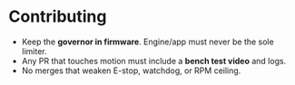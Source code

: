 # Contributing

- Keep the **governor in firmware**. Engine/app must never be the sole limiter.
- Any PR that touches motion must include a **bench test video** and logs.
- No merges that weaken E-stop, watchdog, or RPM ceiling.
